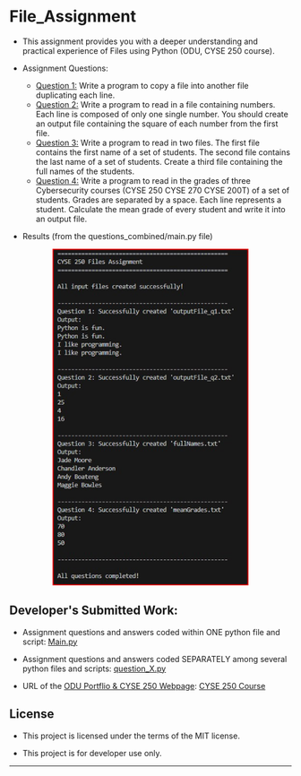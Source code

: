 # File_Assignment
- This assignment provides you with a deeper understanding and practical experience of Files using Python (ODU, CYSE 250 course).

- Assignment Questions:
    - <u>Question 1:</u> Write a program to copy a file into another file duplicating each line.
    - <u>Question 2:</u> Write a program to read in a file containing numbers. Each line is composed of only one single number. You should create an output file containing the square of each number from the first file.
    - <u>Question 3:</u>  Write a program to read in two files. The first file contains the first name of a set of students.  The second file contains the last name of a set of students. Create a third file containing the full names of the students.
    - <u>Question 4:</u> Write a program to read in the grades of three Cybersecurity courses (CYSE 250 CYSE 270 CYSE 200T)
of a set of students. Grades are separated by a space. Each line represents a student. Calculate the mean grade of every student and write it into an output file.


- Results (from the questions_combined/main.py file)

<p align="center">
  <img src="Images\results_for_combined2.jpg" width="350" title="hover text">
</p>

## Developer's Submitted Work:

- Assignment questions and answers coded within ONE python file and script:  <a href="https://github.com/CLochstampfor60/File_Assignment/blob/main/questions_combined/main.py" target="_blank" rel="noopener noreferrer">Main.py</a>

- Assignment questions and answers coded SEPARATELY among several python files and scripts:  <a href="https://github.com/CLochstampfor60/File_Assignment/tree/main/questions_separated" target="_blank" rel="noopener noreferrer">question_X.py</a>

- URL of the <u>ODU Portflio & CYSE 250 Webpage</u>: <a href="https://sites.wp.odu.edu/locky/cyse-250-basic-cybersecurity-networking-programming/" target="_blank" rel="noopener noreferrer">CYSE 250 Course</a>

## License

- This project is licensed under the terms of the MIT license.

- This project is for developer use only.

---